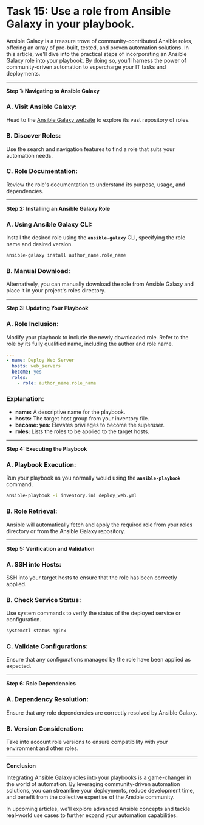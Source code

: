 # Task 15: Use a role from Ansible Galaxy in your playbook.

Ansible Galaxy is a treasure trove of community-contributed Ansible roles, offering an array of pre-built, tested, and proven automation solutions. In this article, we'll dive into the practical steps of incorporating an Ansible Galaxy role into your playbook. By doing so, you'll harness the power of community-driven automation to supercharge your IT tasks and deployments.

---

**Step 1: Navigating to Ansible Galaxy**

### **A. Visit Ansible Galaxy:**

Head to the [Ansible Galaxy website](https://galaxy.ansible.com/) to explore its vast repository of roles.

### **B. Discover Roles:**

Use the search and navigation features to find a role that suits your automation needs.

### **C. Role Documentation:**

Review the role's documentation to understand its purpose, usage, and dependencies.

---

**Step 2: Installing an Ansible Galaxy Role**

### **A. Using Ansible Galaxy CLI:**

Install the desired role using the **`ansible-galaxy`** CLI, specifying the role name and desired version.

```bash
ansible-galaxy install author_name.role_name
```

### **B. Manual Download:**

Alternatively, you can manually download the role from Ansible Galaxy and place it in your project's roles directory.

---

**Step 3: Updating Your Playbook**

### **A. Role Inclusion:**

Modify your playbook to include the newly downloaded role. Refer to the role by its fully qualified name, including the author and role name.

```yaml
---
- name: Deploy Web Server
  hosts: web_servers
  become: yes
  roles:
    - role: author_name.role_name
```

### **Explanation:**

- **name:** A descriptive name for the playbook.
- **hosts:** The target host group from your inventory file.
- **become: yes:** Elevates privileges to become the superuser.
- **roles:** Lists the roles to be applied to the target hosts.

---

**Step 4: Executing the Playbook**

### **A. Playbook Execution:**

Run your playbook as you normally would using the **`ansible-playbook`** command.

```bash
ansible-playbook -i inventory.ini deploy_web.yml
```

### **B. Role Retrieval:**

Ansible will automatically fetch and apply the required role from your roles directory or from the Ansible Galaxy repository.

---

**Step 5: Verification and Validation**

### **A. SSH into Hosts:**

SSH into your target hosts to ensure that the role has been correctly applied.

### **B. Check Service Status:**

Use system commands to verify the status of the deployed service or configuration.

```bash
systemctl status nginx
```

### **C. Validate Configurations:**

Ensure that any configurations managed by the role have been applied as expected.

---

**Step 6: Role Dependencies**

### **A. Dependency Resolution:**

Ensure that any role dependencies are correctly resolved by Ansible Galaxy.

### **B. Version Consideration:**

Take into account role versions to ensure compatibility with your environment and other roles.

---

**Conclusion**

Integrating Ansible Galaxy roles into your playbooks is a game-changer in the world of automation. By leveraging community-driven automation solutions, you can streamline your deployments, reduce development time, and benefit from the collective expertise of the Ansible community.

In upcoming articles, we'll explore advanced Ansible concepts and tackle real-world use cases to further expand your automation capabilities.